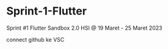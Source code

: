 # Sprint-1-Flutter
Sprint #1 Flutter Sandbox 2.0 HSI @ 19 Maret - 25 Maret 2023

connect github ke VSC
